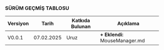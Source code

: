 ### SÜRÜM GEÇMİŞ TABLOSU 
| Versiyon  | Tarih         | Katkıda Bulunan | Açıklama      |
|-----------|---------------|-----------------|---------------|
| V0.0.1    | 07.02.2025    | Uruz            | **+ Eklendi:** MouseManager.md |